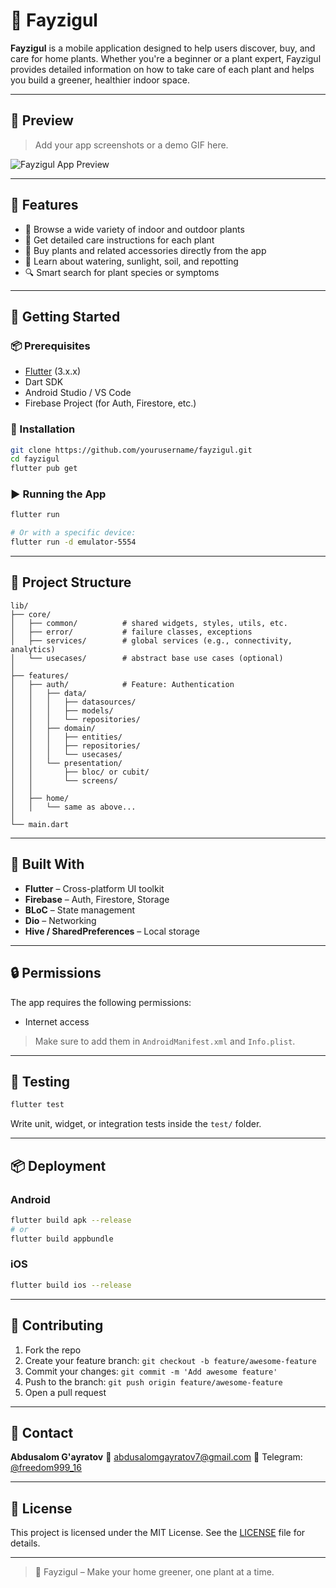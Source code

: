 # 🌿 Fayzigul

**Fayzigul** is a mobile application designed to help users discover, buy, and care for home plants. Whether you're a beginner or a plant expert, Fayzigul provides detailed information on how to take care of each plant and helps you build a greener, healthier indoor space.

---

## 📱 Preview

> Add your app screenshots or a demo GIF here.

![Fayzigul App Preview](screenshots/preview1.png)

---

## 🌱 Features

- 🌸 Browse a wide variety of indoor and outdoor plants  
- 📖 Get detailed care instructions for each plant  
- 🛒 Buy plants and related accessories directly from the app  
- 🧠 Learn about watering, sunlight, soil, and repotting  
- 🔍 Smart search for plant species or symptoms  

---

## 🚀 Getting Started

### 📦 Prerequisites

- [Flutter](https://flutter.dev/docs/get-started/install) (3.x.x)  
- Dart SDK  
- Android Studio / VS Code  
- Firebase Project (for Auth, Firestore, etc.)  

### 🧪 Installation

```bash
git clone https://github.com/yourusername/fayzigul.git
cd fayzigul
flutter pub get
```

### ▶️ Running the App

```bash
flutter run

# Or with a specific device:
flutter run -d emulator-5554
```

---

## 🔧 Project Structure

```text
lib/
├── core/
│   ├── common/          # shared widgets, styles, utils, etc.
│   ├── error/           # failure classes, exceptions
│   ├── services/        # global services (e.g., connectivity, analytics)
│   └── usecases/        # abstract base use cases (optional)
│
├── features/
│   ├── auth/            # Feature: Authentication
│   │   ├── data/
│   │   │   ├── datasources/
│   │   │   ├── models/
│   │   │   └── repositories/
│   │   ├── domain/
│   │   │   ├── entities/
│   │   │   ├── repositories/
│   │   │   └── usecases/
│   │   └── presentation/
│   │       ├── bloc/ or cubit/
│   │       └── screens/
│   │
│   ├── home/
│   │   └── same as above...
│
└── main.dart

```

---

## 🧰 Built With

- **Flutter** – Cross-platform UI toolkit
- **Firebase** – Auth, Firestore, Storage
- **BLoC** – State management
- **Dio** – Networking
- **Hive / SharedPreferences** – Local storage

---

## 🔒 Permissions

The app requires the following permissions:

- Internet access

> Make sure to add them in `AndroidManifest.xml` and `Info.plist`.

---

## 🧪 Testing

```bash
flutter test
```

Write unit, widget, or integration tests inside the `test/` folder.

---

## 📦 Deployment

### Android

```bash
flutter build apk --release
# or
flutter build appbundle
```

### iOS

```bash
flutter build ios --release
```

---

## 🤝 Contributing

1. Fork the repo
2. Create your feature branch: `git checkout -b feature/awesome-feature`
3. Commit your changes: `git commit -m 'Add awesome feature'`
4. Push to the branch: `git push origin feature/awesome-feature`
5. Open a pull request

---

## 📧 Contact

**Abdusalom G'ayratov**
📧 [abdusalomgayratov7@gmail.com](mailto:abdusalomgayratov7@gmail.com)
📱 Telegram: [@freedom999_16](https://t.me/freedom999_16)

---

## 📜 License

This project is licensed under the MIT License. See the [LICENSE](LICENSE) file for details.

---

> 🌿 Fayzigul – Make your home greener, one plant at a time.
